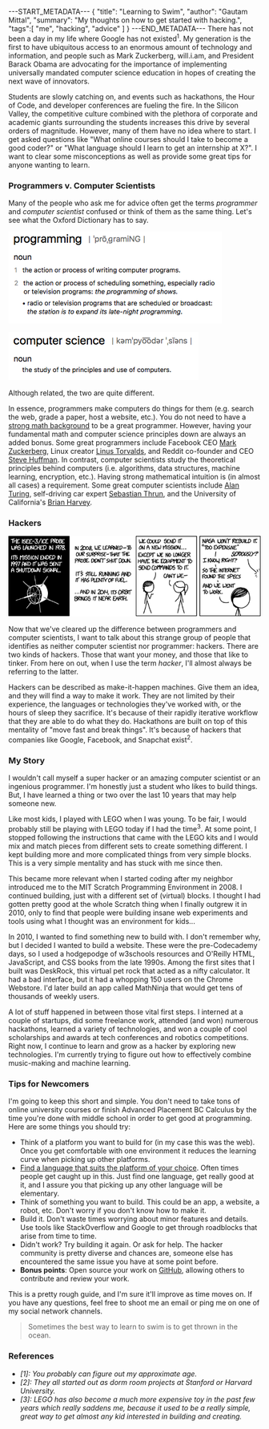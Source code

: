 ---START_METADATA---
{
  "title": "Learning to Swim",
  "author": "Gautam Mittal",
  "summary": "My thoughts on how to get started with hacking.",
  "tags":[
    "me",
    "hacking",
    "advice"
  ]
}
---END_METADATA---
There has not been a day in my life where Google has not existed<sup>1</sup>. My generation is the first to have ubiquitous access to an enormous amount of technology and information, and people such as Mark Zuckerberg, will.i.am, and President Barack Obama are advocating for the importance of implementing universally mandated computer science education in hopes of creating the next wave of innovators.

Students are slowly catching on, and events such as hackathons, the Hour of Code, and developer conferences are fueling the fire. In the Silicon Valley, the competitive culture combined with the plethora of corporate and academic giants surrounding the students increases this drive by several orders of magnitude. However, many of them have no idea where to start. I get asked questions like "What online courses should I take to become a good coder?" or "What language should I learn to get an internship at X?". I want to clear some misconceptions as well as provide some great tips for anyone wanting to learn.

### Programmers v. Computer Scientists
Many of the people who ask me for advice often get the terms _programmer_ and _computer scientist_ confused or think of them as the same thing. Let's see what the Oxford Dictionary has to say.

![programming](/img/programming2.png)

![computer science](/img/CS.png)

Although related, the two are quite different.

In essence, programmers make computers do things for them (e.g. search the web, grade a paper, host a website, etc.). You do not need to have a [strong math background](http://hardmath123.github.io/isprogrammingmath.html) to be a great programmer. However, having your fundamental math and computer science principles down are always an added bonus. Some great programmers include Facebook CEO [Mark Zuckerberg](#), Linux creator [Linus Torvalds](#), and Reddit co-founder and CEO [Steve Huffman](#). In contrast, computer scientists study the theoretical principles behind computers (i.e. algorithms, data structures, machine learning, encryption, etc.). Having strong mathematical intuition is (in almost all cases) a requirement. Some great computer scientists include [Alan Turing](#), self-driving car expert [Sebastian Thrun](#), and the University of California's [Brian Harvey](#).

### Hackers
![hackers](/img/hack.png)

Now that we've cleared up the difference between programmers and computer scientists, I want to talk about this strange group of people that identifies as neither computer scientist nor programmer: hackers. There are two kinds of hackers. Those that want your money, and those that like to tinker. From here on out, when I use the term _hacker_, I'll almost always be referring to the latter.

Hackers can be described as make-it-happen machines. Give them an idea, and they will find a way to make it work. They are not limited by their experience, the languages or technologies they've worked with, or the hours of sleep they sacrifice. It's because of their rapidly iterative workflow that they are able to do what they do. Hackathons are built on top of this mentality of "move fast and break things". It's because of hackers that companies like Google, Facebook, and Snapchat exist<sup>2</sup>.  

### My Story
I wouldn't call myself a super hacker or an amazing computer scientist or an ingenious programmer. I'm honestly just a student who likes to build things. But, I have learned a thing or two over the last 10 years that may help someone new.

Like most kids, I played with LEGO when I was young. To be fair, I would probably still be playing with LEGO today if I had the time<sup>3</sup>. At some point, I stopped following the instructions that came with the LEGO kits and I would mix and match pieces from different sets to create something different. I kept building more and more complicated things from very simple blocks. This is a very simple mentality and has stuck with me since then.

This became more relevant when I started coding after my neighbor introduced me to the MIT Scratch Programming Environment in 2008. I continued building, just with a different set of (virtual) blocks. I thought I had gotten pretty good at the whole Scratch thing when I finally outgrew it in 2010, only to find that people were building insane web experiments and tools using what I thought was an environment for kids...

In 2010, I wanted to find something new to build with. I don't remember why, but I decided I wanted to build a website. These were the pre-Codecademy days, so I used a hodgepodge of w3schools resources and O'Reilly HTML, JavaScript, and CSS books from the late 1990s. Among the first sites that I built was DeskRock, this virtual pet rock that acted as a nifty calculator. It had a bad interface, but it had a whopping 150 users on the Chrome Webstore. I'd later build an app called MathNinja that would get tens of thousands of weekly users.

A lot of stuff happened in between those vital first steps. I interned at a couple of startups, did some freelance work, attended (and won) numerous hackathons, learned a variety of technologies, and won a couple of cool scholarships and awards at tech conferences and robotics competitions. Right now, I continue to learn and grow as a hacker by exploring new technologies. I'm currently trying to figure out how to effectively combine music-making and machine learning.

### Tips for Newcomers
I'm going to keep this short and simple. You don't need to take tons of online university courses or finish Advanced Placement BC Calculus by the time you're done with middle school in order to get good at programming. Here are some things you should try:

- Think of a platform you want to build for (in my case this was the web). Once you get comfortable with one environment it reduces the learning curve when picking up other platforms.
- [Find a language that suits the platform of your choice](http://hardmath123.github.io/after-scratch.html). Often times people get caught up in this. Just find one language, get really good at it, and I assure you that picking up any other language will be elementary.
- Think of something you want to build. This could be an app, a website, a robot, etc. Don't worry if you don't know how to make it.
- Build it. Don't waste times worrying about minor features and details. Use tools like StackOverflow and Google to get through roadblocks that arise from time to time.
- Didn't work? Try building it again. Or ask for help. The hacker community is pretty diverse and chances are, someone else has encountered the same issue you have at some point before.
- __Bonus points__: Open source your work on [GitHub](https://github.com), allowing others to contribute and review your work.

This is a pretty rough guide, and I'm sure it'll improve as time moves on. If you have any questions, feel free to shoot me an email or ping me on one of my social network channels.

> Sometimes the best way to learn to swim is to get thrown in the ocean.


### References
- _[1]: You probably can figure out my approximate age._
- _[2]: They all started out as dorm room projects at Stanford or Harvard University._
- _[3]: LEGO has also become a much more expensive toy in the past few years which really saddens me, because it used to be a really simple, great way to get almost any kid interested in building and creating._
